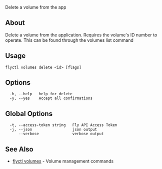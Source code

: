 <p class="font-medium tracking-tight text-gray-400 text-lg -mt-4 mb-9 pb-5 border-b">
  Delete a volume from the app
</p>

## About

Delete a volume from the application. Requires the volume's ID
number to operate. This can be found through the volumes list command

## Usage

~~~
flyctl volumes delete <id> [flags]
~~~

## Options

~~~
  -h, --help   help for delete
  -y, --yes    Accept all confirmations
~~~

## Global Options

~~~
  -t, --access-token string   Fly API Access Token
  -j, --json                  json output
      --verbose               verbose output
~~~

## See Also

* [flyctl volumes](/docs/flyctl/volumes/)	 - Volume management commands


